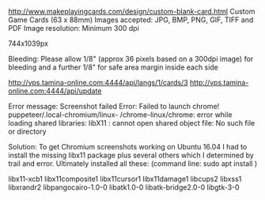 http://www.makeplayingcards.com/design/custom-blank-card.html
Custom Game Cards (63 x 88mm)
Images accepted: JPG, BMP, PNG, GIF, TIFF and PDF
Image resolution: Minimum 300 dpi

744x1039px


Bleeding: Please allow 1/8" (approx 36 pixels based on a 300dpi image) for bleeding and a further 1/8" for safe area margin inside each side

http://vps.tamina-online.com:4444/api/langs/1/cards/3
http://vps.tamina-online.com:4444/api/update



Error message:
Screenshot failed Error: Failed to launch chrome!
puppeteer/.local-chromium/linux-
/chrome-linux/chrome: error while loading shared libraries: libX11 : cannot open shared object file: No such file or directory

Solution:
To get Chromium screenshots working on Ubuntu 16.04 I had to install the missing libx11 package plus several others which I determined by trail and error. Ultimately installed all these:
(command line: sudo apt install <name>)

libx11-xcb1
libx11composite1
libx11cursor1
libx11damage1
libcups2
libxss1
libxrandr2
libpangocairo-1.0-0
libatk1.0-0
libatk-bridge2.0-0
libgtk-3-0